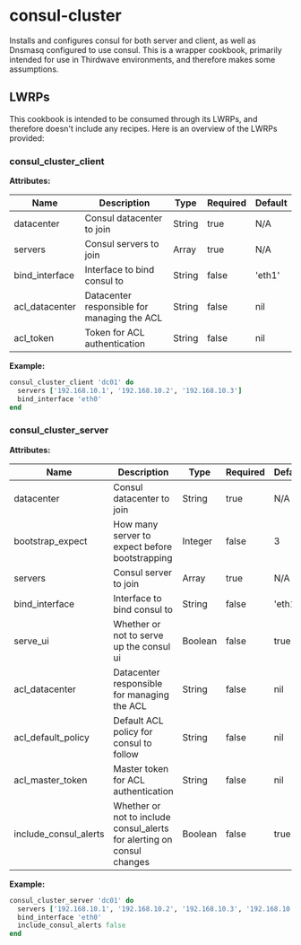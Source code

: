 # consul-cluster

Installs and configures consul for both server and client, as well as Dnsmasq
configured to use consul. This is a wrapper cookbook, primarily intended for
use in Thirdwave environments, and therefore makes some assumptions.

## LWRPs

This cookbook is intended to be consumed through its LWRPs, and therefore
doesn't include any recipes. Here is an overview of the LWRPs provided:

### consul_cluster_client

**Attributes:**

| Name           | Description                                 | Type   | Required | Default |
| -------------- | ------------------------------------------- | ------ | -------- | ------- |
| datacenter     | Consul datacenter to join                   | String | true     | N/A     |
| servers        | Consul servers to join                      | Array  | true     | N/A     |
| bind_interface | Interface to bind consul to                 | String | false    | 'eth1'  |
| acl_datacenter | Datacenter responsible for managing the ACL | String | false    | nil     |
| acl_token      | Token for ACL authentication                | String | false    | nil     |

**Example:**

```ruby
consul_cluster_client 'dc01' do
  servers ['192.168.10.1', '192.168.10.2', '192.168.10.3']
  bind_interface 'eth0'
end
```

### consul_cluster_server

**Attributes:**

| Name                  | Description                                                            | Type    | Required | Default |
| --------------------- | --------------------------------------------------------------------   | ------- | -------- | ------- |
| datacenter            | Consul datacenter to join                                              | String  | true     | N/A     |
| bootstrap_expect      | How many server to expect before bootstrapping                         | Integer | false    | 3       |
| servers               | Consul server to join                                                  | Array   | true     | N/A     |
| bind_interface        | Interface to bind consul to                                            | String  | false    | 'eth1'  |
| serve_ui              | Whether or not to serve up the consul ui                               | Boolean | false    | true    |
| acl_datacenter        | Datacenter responsible for managing the ACL                            | String  | false    | nil     |
| acl_default_policy    | Default ACL policy for consul to follow                                | String  | false    | nil     |
| acl_master_token      | Master token for ACL authentication                                    | String  | false    | nil     |
| include_consul_alerts | Whether or not to include consul_alerts for alerting on consul changes | Boolean | false    | true    |

**Example:**

```ruby
consul_cluster_server 'dc01' do
  servers ['192.168.10.1', '192.168.10.2', '192.168.10.3', '192.168.10.4', '192.168.10.5']
  bind_interface 'eth0'
  include_consul_alerts false
end
```
